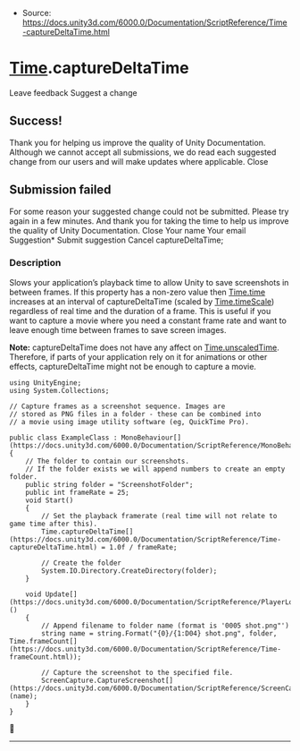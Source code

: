 * Source: https://docs.unity3d.com/6000.0/Documentation/ScriptReference/Time-captureDeltaTime.html

#  [Time](https://docs.unity3d.com/6000.0/Documentation/ScriptReference/Time.html).captureDeltaTime
Leave feedback
Suggest a change
## Success!
Thank you for helping us improve the quality of Unity Documentation. Although we cannot accept all submissions, we do read each suggested change from our users and will make updates where applicable.
Close
## Submission failed
For some reason your suggested change could not be submitted. Please <a>try again</a> in a few minutes. And thank you for taking the time to help us improve the quality of Unity Documentation.
Close
Your name Your email Suggestion* Submit suggestion
Cancel
captureDeltaTime; 
### Description
Slows your application’s playback time to allow Unity to save screenshots in between frames.
If this property has a non-zero value then [Time.time](https://docs.unity3d.com/6000.0/Documentation/ScriptReference/Time-time.html) increases at an interval of captureDeltaTime (scaled by [Time.timeScale](https://docs.unity3d.com/6000.0/Documentation/ScriptReference/Time-timeScale.html)) regardless of real time and the duration of a frame. This is useful if you want to capture a movie where you need a constant frame rate and want to leave enough time between frames to save screen images.  
  
**Note:** captureDeltaTime does not have any affect on [Time.unscaledTime](https://docs.unity3d.com/6000.0/Documentation/ScriptReference/Time-unscaledTime.html). Therefore, if parts of your application rely on it for animations or other effects, captureDeltaTime might not be enough to capture a movie.
```
using UnityEngine;
using System.Collections;  
  
// Capture frames as a screenshot sequence. Images are
// stored as PNG files in a folder - these can be combined into
// a movie using image utility software (eg, QuickTime Pro).  
  
public class ExampleClass : MonoBehaviour[](https://docs.unity3d.com/6000.0/Documentation/ScriptReference/MonoBehaviour.html)
{
    // The folder to contain our screenshots.
    // If the folder exists we will append numbers to create an empty folder.
    public string folder = "ScreenshotFolder";
    public int frameRate = 25;
    void Start()
    {
        // Set the playback framerate (real time will not relate to game time after this).
        Time.captureDeltaTime[](https://docs.unity3d.com/6000.0/Documentation/ScriptReference/Time-captureDeltaTime.html) = 1.0f / frameRate;  
  
        // Create the folder
        System.IO.Directory.CreateDirectory(folder);
    }  
  
    void Update[](https://docs.unity3d.com/6000.0/Documentation/ScriptReference/PlayerLoop.Update.html)()
    {
        // Append filename to folder name (format is '0005 shot.png"')
        string name = string.Format("{0}/{1:D04} shot.png", folder, Time.frameCount[](https://docs.unity3d.com/6000.0/Documentation/ScriptReference/Time-frameCount.html));  
  
        // Capture the screenshot to the specified file.
        ScreenCapture.CaptureScreenshot[](https://docs.unity3d.com/6000.0/Documentation/ScriptReference/ScreenCapture.CaptureScreenshot.html)(name);
    }
}

```

* * *
